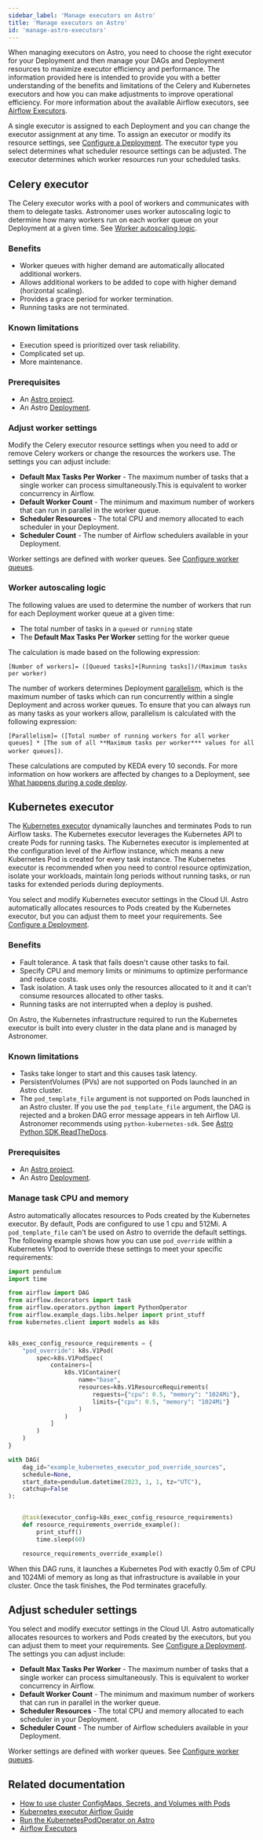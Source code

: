 ```yaml
---
sidebar_label: 'Manage executors on Astro'
title: 'Manage executors on Astro'
id: 'manage-astro-executors'
---
```


<head>
  <meta name="description" content="Learn how to select and manage Astro executors." />
  <meta name="og:description" content="Learn how to select and manage Astro executors." />
</head>

When managing executors on Astro, you need to choose the right executor for your Deployment and then manage your DAGs and Deployment resources to maximize executor efficiency and performance. The information provided here is intended to provide you with a better understanding of the benefits and limitations of the Celery and Kubernetes executors and how you can make adjustments to improve operational efficiency. For more information about the available Airflow executors, see [Airflow Executors](https://docs.astronomer.io/learn/airflow-executors-explained).

A single executor is assigned to each Deployment and you can change the executor assignment at any time. To assign an executor or modify its resource settings, see [Configure a Deployment](configure-deployment-resources.md). The executor type you select determines what scheduler resource settings can be adjusted. The executor determines which worker resources run your scheduled tasks.

## Celery executor

The Celery executor works with a pool of workers and communicates with them to delegate tasks. Astronomer uses worker autoscaling logic to determine how many workers run on each worker queue on your Deployment at a given time. See [Worker autoscaling logic](#worker-autoscaling-logic). 

### Benefits

- Worker queues with higher demand are automatically allocated additional workers.
- Allows additional workers to be added to cope with higher demand (horizontal scaling).
- Provides a grace period for worker termination.
- Running tasks are not terminated.

### Known limitations

- Execution speed is prioritized over task reliability.
- Complicated set up.
- More maintenance.

### Prerequisites

- An [Astro project](create-project.md).
- An Astro [Deployment](create-deployment.md).

### Adjust worker settings

Modify the Celery executor resource settings when you need to add or remove Celery workers or change the resources the workers use. The settings you can adjust include:

- **Default Max Tasks Per Worker** - The maximum number of tasks that a single worker can process simultaneously.This is equivalent to worker concurrency in Airflow.
- **Default Worker Count** - The minimum and maximum number of workers that can run in parallel in the worker queue. 
- **Scheduler Resources** - The total CPU and memory allocated to each scheduler in your Deployment.
- **Scheduler Count** - The number of Airflow schedulers available in your Deployment.

Worker settings are defined with worker queues. See [Configure worker queues](configure-worker-queues.md).

### Worker autoscaling logic

The following values are used to determine the number of workers that run for each Deployment worker queue at a given time:

- The total number of tasks in a `queued` or `running` state
- The **Default Max Tasks Per Worker** setting for the worker queue

The calculation is made based on the following expression:

`[Number of workers]= ([Queued tasks]+[Running tasks])/(Maximum tasks per worker)`

The number of workers determines Deployment [parallelism](https://airflow.apache.org/docs/apache-airflow/stable/configurations-ref.html#parallelism), which is the maximum number of tasks which can run concurrently within a single Deployment and across worker queues. To ensure that you can always run as many tasks as your workers allow, parallelism is calculated with the following expression:

`[Parallelism]= ([Total number of running workers for all worker queues] * [The sum of all **Maximum tasks per worker*** values for all worker queues])`.

These calculations are computed by KEDA every 10 seconds. For more information on how workers are affected by changes to a Deployment, see [What happens during a code deploy](deploy-code.md#what-happens-during-a-code-deploy).

## Kubernetes executor

The [Kubernetes executor](https://airflow.apache.org/docs/apache-airflow/stable/core-concepts/executor/kubernetes.html) dynamically launches and terminates Pods to run Airflow tasks. The Kubernetes executor leverages the Kubernetes API to create Pods for running tasks. The Kubernetes executor is implemented at the configuration level of the Airflow instance, which means a new Kubernetes Pod is created for every task instance. The Kubernetes executor is recommended when you need to control resource optimization, isolate your workloads, maintain long periods without running tasks, or run tasks for extended periods during deployments.

You select and modify Kubernetes executor settings in the Cloud UI. Astro automatically allocates resources to Pods created by the Kubernetes executor, but you can adjust them to meet your requirements. See [Configure a Deployment](configure-deployment-resources.md).

### Benefits

- Fault tolerance.  A task that fails doesn't cause other tasks to fail.
- Specify CPU and memory limits or minimums to optimize performance and reduce costs.
- Task isolation. A task uses only the resources allocated to it and it can't consume resources allocated to other tasks. 
- Running tasks are not interrupted when a deploy is pushed.

On Astro, the Kubernetes infrastructure required to run the Kubernetes executor is built into every cluster in the data plane and is managed by Astronomer.

### Known limitations

- Tasks take longer to start and this causes task latency.
- PersistentVolumes (PVs) are not supported on Pods launched in an Astro cluster.
- The `pod_template_file` argument is not supported on Pods launched in an Astro cluster. If you use the `pod_template_file` argument, the DAG is rejected and a broken DAG error message appears in teh Airflow UI. Astronomer recommends using `python-kubernetes-sdk`. See [Astro Python SDK ReadTheDocs](https://astro-sdk-python.readthedocs.io/en/stable/).

### Prerequisites

- An [Astro project](create-project.md).
- An Astro [Deployment](create-deployment.md).

### Manage task CPU and memory

Astro automatically allocates resources to Pods created by the Kubernetes executor. By default, Pods are configured to use 1 cpu and 512Mi.  A `pod_template_file` can't be used on Astro to override the default settings. The following example shows how you can use `pod_override` within a Kubernetes V1pod to override these settings to meet your specific requirements:

```python {20}
import pendulum
import time

from airflow import DAG
from airflow.decorators import task
from airflow.operators.python import PythonOperator
from airflow.example_dags.libs.helper import print_stuff
from kubernetes.client import models as k8s


k8s_exec_config_resource_requirements = {
    "pod_override": k8s.V1Pod(
        spec=k8s.V1PodSpec(
            containers=[
                k8s.V1Container(
                    name="base",
                    resources=k8s.V1ResourceRequirements(
                        requests={"cpu": 0.5, "memory": "1024Mi"},
                        limits={"cpu": 0.5, "memory": "1024Mi"}
                    )
                )
            ]
        )
    )
}

with DAG(
    dag_id="example_kubernetes_executor_pod_override_sources",
    schedule=None,
    start_date=pendulum.datetime(2023, 1, 1, tz="UTC"),
    catchup=False
):


    @task(executor_config=k8s_exec_config_resource_requirements)
    def resource_requirements_override_example():
        print_stuff()
        time.sleep(60)

    resource_requirements_override_example()
```

When this DAG runs, it launches a Kubernetes Pod with exactly 0.5m of CPU and 1024Mi of memory as long as that infrastructure is available in your cluster. Once the task finishes, the Pod terminates gracefully.

## Adjust scheduler settings

You select and modify executor settings in the Cloud UI. Astro automatically allocates resources to workers and Pods created by the executors, but you can adjust them to meet your requirements. See [Configure a Deployment](configure-deployment-resources.md). The settings you can adjust include:

- **Default Max Tasks Per Worker** - The maximum number of tasks that a single worker can process simultaneously. This is equivalent to worker concurrency in Airflow.
- **Default Worker Count** - The minimum and maximum number of workers that can run in parallel in the worker queue. 
- **Scheduler Resources** - The total CPU and memory allocated to each scheduler in your Deployment.
- **Scheduler Count** - The number of Airflow schedulers available in your Deployment.

Worker settings are defined with worker queues. See [Configure worker queues](configure-worker-queues.md).

## Related documentation

- [How to use cluster ConfigMaps, Secrets, and Volumes with Pods](https://airflow.apache.org/docs/apache-airflow-providers-cncf-kubernetes/stable/operators.html#how-to-use-cluster-configmaps-secrets-and-volumes-with-pod)
- [Kubernetes executor Airflow Guide](https://airflow.apache.org/docs/apache-airflow/2.1.2/executor/kubernetes.html)
- [Run the KubernetesPodOperator on Astro](kubernetespodoperator.md)
- [Airflow Executors](https://docs.astronomer.io/learn/airflow-executors-explained)
